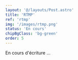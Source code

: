 ```yaml
---
layout: '@/layouts/Post.astro'
title: 'RTMP'
ref: 'rtmp'
img: '/images/rtmp.png'
status: 'En cours'
chipBgClass: 'bg-green'
order: 5
---
```


En cours d'écriture ...
